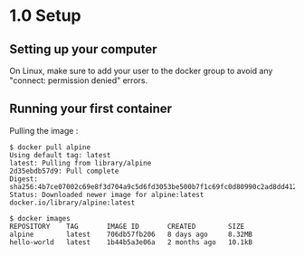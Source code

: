 # 1.0 Setup
## Setting up your computer
On Linux, make sure to add your user to the docker group to avoid any "connect: permission denied" errors.

## Running your first container
Pulling the image :
```
$ docker pull alpine       
Using default tag: latest
latest: Pulling from library/alpine
2d35ebdb57d9: Pull complete 
Digest: sha256:4b7ce07002c69e8f3d704a9c5d6fd3053be500b7f1c69fc0d80990c2ad8dd412
Status: Downloaded newer image for alpine:latest
docker.io/library/alpine:latest

$ docker images
REPOSITORY    TAG       IMAGE ID       CREATED        SIZE
alpine        latest    706db57fb206   8 days ago     8.32MB
hello-world   latest    1b44b5a3e06a   2 months ago   10.1kB
```


